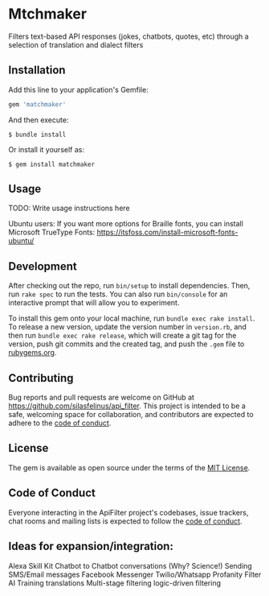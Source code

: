# Mtchmaker

Filters text-based API responses (jokes, chatbots, quotes, etc) through a selection of translation and dialect filters

## Installation

Add this line to your application's Gemfile:

```ruby
gem 'matchmaker'
```

And then execute:

    $ bundle install

Or install it yourself as:

    $ gem install matchmaker

## Usage

TODO: Write usage instructions here

Ubuntu users: If you want more options for Braille fonts, you can install Microsoft TrueType Fonts: https://itsfoss.com/install-microsoft-fonts-ubuntu/

## Development

After checking out the repo, run `bin/setup` to install dependencies. Then, run `rake spec` to run the tests. You can also run `bin/console` for an interactive prompt that will allow you to experiment.

To install this gem onto your local machine, run `bundle exec rake install`. To release a new version, update the version number in `version.rb`, and then run `bundle exec rake release`, which will create a git tag for the version, push git commits and the created tag, and push the `.gem` file to [rubygems.org](https://rubygems.org).

## Contributing

Bug reports and pull requests are welcome on GitHub at https://github.com/silasfelinus/api_filter. This project is intended to be a safe, welcoming space for collaboration, and contributors are expected to adhere to the [code of conduct](https://github.com/silasfelinus/api_filter/blob/master/CODE_OF_CONDUCT.md).

## License

The gem is available as open source under the terms of the [MIT License](https://opensource.org/licenses/MIT).

## Code of Conduct

Everyone interacting in the ApiFilter project's codebases, issue trackers, chat rooms and mailing lists is expected to follow the [code of conduct](https://github.com/silasfelinus/api_filter/blob/master/CODE_OF_CONDUCT.md).


## Ideas for expansion/integration:

Alexa Skill Kit
Chatbot to Chatbot conversations (Why? Science!)
Sending SMS/Email messages
Facebook Messenger
Twilio/Whatsapp
Profanity Filter
AI Training
translations
Multi-stage filtering
logic-driven filtering


